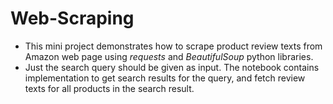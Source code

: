 # Web-Scraping
- This mini project demonstrates how to scrape product review texts from Amazon web page using 
_requests_ and _BeautifulSoup_ python libraries.
- Just the search query should be given as input. The notebook contains implementation to get search results for 
the query, and fetch review texts for all products in the search result.
